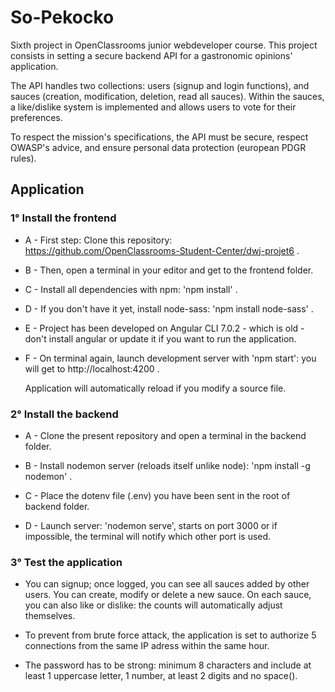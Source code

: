 # So-Pekocko

Sixth project in OpenClassrooms junior webdeveloper course.
This project consists in setting a secure backend API for a gastronomic opinions' application.

The API handles two collections: users (signup and login functions), and sauces (creation, modification, deletion, read all sauces). Within the sauces, a like/dislike system is implemented and allows users to vote for their preferences.

To respect the mission's specifications, the API must be secure, respect OWASP's advice, and ensure personal data protection (european PDGR rules).

## Application 

### 1° Install the frontend 

- A - First step: Clone this repository: https://github.com/OpenClassrooms-Student-Center/dwj-projet6 .

- B - Then, open a terminal in your editor and get to the frontend folder.

- C - Install all dependencies with npm: 'npm install' .

- D - If you don't have it yet, install node-sass: 'npm install node-sass' .

- E - Project has been developed on Angular CLI 7.0.2 - which is old - don't install angular or update it if you want to run the application.

- F - On terminal again, launch development server with 'npm start': you will get to http://localhost:4200 .

    Application will automatically reload if you modify a source file.
        
### 2° Install the backend 

- A - Clone the present repository and open a terminal in the backend folder.

- B - Install nodemon server (reloads itself unlike node): 'npm install -g nodemon' .

- C - Place the dotenv file (.env) you have been sent in the root of backend folder.

- D - Launch server: 'nodemon serve', starts on port 3000 or if impossible, the terminal will notify which other port is used.

### 3° Test the application

- You can signup; once logged, you can see all sauces added by other users. You can create, modify or delete a new sauce. On each sauce, you can also like or dislike: the counts will automatically adjust themselves.

- To prevent from brute force attack, the application is set to authorize 5 connections from the same IP adress within the same hour.

- The password has to be strong: minimum 8 characters and include at least 1 uppercase letter, 1 number, at least 2 digits and no space().
